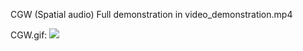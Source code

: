 CGW (Spatial audio)
Full demonstration in video_demonstration.mp4


CGW.gif:
![](https://github.com/maxxus13/vr/blob/CGW/CGW.gif)
